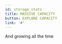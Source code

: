 ```yaml
---
id: storage_stats
title: MASSIVE CAPACITY
button: EXPLORE CAPACITY
link: '#'
---
```

And growing all the time
